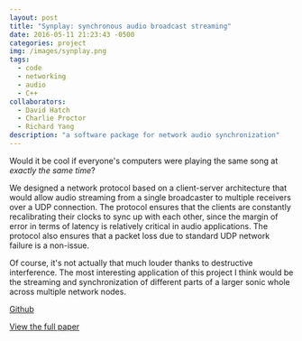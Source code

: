 ```yaml
---
layout: post
title: "Synplay: synchronous audio broadcast streaming"
date: 2016-05-11 21:23:43 -0500
categories: project
img: /images/synplay.png
tags:
  - code
  - networking
  - audio
  - C++
collaborators:
  - David Hatch
  - Charlie Proctor
  - Richard Yang
description: "a software package for network audio synchronization"
---
```


Would it be cool if everyone's computers were playing the same song at _exactly the same time_?

We designed a network protocol based on a client-server architecture that would allow audio streaming from a single broadcaster to multiple receivers over a UDP connection. The protocol ensures that the clients are constantly recalibrating their clocks to sync up with each other, since the margin of error in terms of latency is relatively critical in audio applications. The protocol also ensures that a packet loss due to standard UDP network failure is a non-issue.

Of course, it's not actually that much louder thanks to destructive interference. The most interesting application of this project I think would be the streaming and synchronization of different parts of a larger sonic whole across multiple network nodes.

[Github](https://github.com/squidgetx/synplay)

 <p><a href='/docs/synplay.pdf'>View the full paper</a></p>
